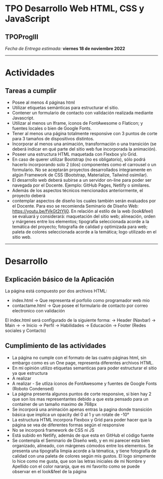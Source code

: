 # TPO Desarrollo Web HTML, CSS y JavaScript
## TPOProgIII

_Fecha de Entrega estimada:_ **viernes 18 de noviembre 2022**

---
# Actividades

## Tareas a cumplir
- Posee al menos 4 páginas html
- Utilizar etiquetas semánticas para estructurar el sitio.
- Contener un formulario de contacto con validación realizada mediante Javascript.
- Utilizar al menos un Iframe, íconos de FontAwesome o Flaticon; y fuentes locales o bien de Google Fonts.
- Tener al menos una página totalmente responsive con 3 puntos de corte para 3 tamaños de dispositivos distintos.
- Incorporar al menos una animación, transformación o una transición (se deberá indicar en qué parte del sitio web fue incorporada la animación).
- Poseer una estructura HTML maquetada con Flexbox y/o Grid.
- En caso de querer utilizar Bootstrap (no es obligatorio), sólo podrá hacerlo incorporando solo 2 (dos) componentes como el carrousel o un formulario. No se aceptarán proyectos desarrollados íntegramente en algún Framework de CSS (Bootstrap, Materialize, Tailwind osimilar).
- El desarrollo web deberá subirse a un servidor on-line para poder ser navegada por el Docente. Ejemplo: GitHub Pages, Netlify o similares.
- Además de los aspectos técnicos mencionados anteriormente, el proyecto deberá
- contemplar aspectos de diseño los cuales también serán evaluados por el Docente. Para eso se recomienda Seminario de Diseño Web: https://youtu.be/fVkGt2tYIj0. En relación al estilo de la web (look&feel) se evaluará y considerará: maquetación del sitio web; alineación, orden y márgenes entre los elementos; tipografía seleccionada acorde a la temática del proyecto; fotografía de calidad y optimizada para web; paleta de colores seleccionada acorde a la temática; logo utilizado en el sitio web.

---
# Desarrollo

## Explicación básico de la Aplicación
La página está compuesto por dos archivos HTML:
- index.html -> Que representa el porfolio como programador web mio
- contactame.html -> Que posee el formulario de contacto por correo electronico con validación

El index.html será configurado de la siguiente forma:
 -> Header (Navbar)
 -> Main ->
            -> Inicio 
            -> Perfil 
            -> Habilidades 
            -> Educación
 -> Footer (Redes sociales y Contacto)

## Cumplimiento de las actividades
- La página no cumple con el formato de las cuatro páginas html, sin embargo como es un One page, representa diferentes archivos HTML.
- En mi opinión utilizo etiquetas semanticas para poder estructurar el sitio ya que estructura
- A realizar
- A realizar - Se utliza íconos de FontAwesome y fuentes de Google Fonts (Roboto Condensed)
- La página presenta algunos puntos de corte responsive, si bien hay 2 que son los mas representantes debido a que esta pensado para un container de un tamaño maximo de 768px
- Se incorporá una animación apenas entras la pagina donde transición básica que implica un opacity del 0 al 1 y un rotate de -10°
- La estructura HTML incorpora Flexbox y Grid para poder hacer que la página se vea de diferentes formas según el responsive
- No se incorporá framework de CSS ni JS
- Está subido en Netlify, además de que esta en GitHub el código fuente
- Se contempla el Seminario de Diseño web, y en mi parecer esta bien organizado, alineado, con márgenes cómodos entre los elementos. Se presenta una tipografía limpia acorde a la tématica, y tiene fotografía de calidad con una paleta de colores según mis gustos. El logo simpmente lo hice como me gusta, que son las letras iniciales de mi Nombre y Apellido con el color naranja, que es mi favorito como se puede observar en el look&feel de la página
